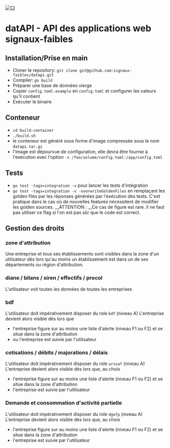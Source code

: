 [![CI](https://github.com/signaux-faibles/datapi/actions/workflows/pipeline.yml/badge.svg)](https://github.com/signaux-faibles/datapi/actions/workflows/pipeline.yml)

# datAPI - API des applications web signaux-faibles

## Installation/Prise en main
- Cloner le repository: `git clone git@github.com:signaux-faibles/datapi.git`
- Compiler: `go build`
- Préparer une base de données vierge
- Copier `config.toml.example` en `config.toml` et configurer les valeurs qu'il contient
- Exécuter le binaire

## Conteneur
- `cd build-container`
- `./build.sh`
- le conteneur est généré sous forme d'image compressée sous le nom `datapi.tar.gz`
- l'image est dépourvue de configuration, elle devra être fournie à l'exécution avec l'option `-v /foo/volume/config.toml:/app/config.toml`  

## Tests
 - `go test -tags=integration -v` pour lancer les tests d'intégration
 - `go test -tags=integration -v -overwriteGoldenFiles` en remplaçant les golden files par les réponses générées 
   par l'exécution des tests. C'est pratique dans le cas où de nouvelles features nécessitent de modifier les golden sources.
   __ATTENTION : __Ce cas de figure est rare. Il ne faut pas utiliser ce flag si l'on est pas sûr que le code est correct. 

## Gestion des droits
### zone d'attribution
Une entreprise et tous ses établissements sont visibles dans la zone d'un utilisateur dès lors qu'au moins 
un établissement est dans un de ses départements ou région d'attribution.

### diane / bilans / siren / effectifs / procol
L'utilisateur voit toutes les données de toutes les entreprises

### bdf
L'utilisateur doit impérativement disposer du role `bdf` (niveau A)
L'entreprise devient alors visible dès lors que
 - l'entreprise figure sur au moins une liste d'alerte (niveau F1 ou F2) et se situe dans la zone d'attribution
 - ou l'entreprise est suivie par l'utilisateur

### cotisations / débits / majorations / délais
L'utilisateur doit impérativement disposer du role `urssaf` (niveau A)
L'entreprise devient alors visible dès lors que, au choix
 - l'entreprise figure sur au moins une liste d'alerte (niveau F1 ou F2) et se situe dans la zone d'attribution
 - l'entreprise est suivie par l'utilisateur

### Demande et consommation d'activité partielle
L'utilisateur doit impérativement disposer du role `dgefp` (niveau A)
L'entreprise devient alors visible dès lors que, au choix
 - l'entreprise figure sur au moins une liste d'alerte (niveau F1 ou F2) et se situe dans la zone d'attribution
 - l'entreprise est suivie par l'utilisateur
